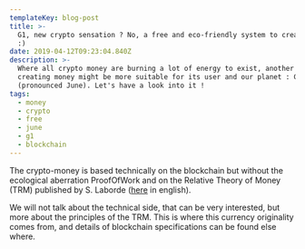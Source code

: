 ```yaml
---
templateKey: blog-post
title: >-
  G1, new crypto sensation ? No, a free and eco-friendly system to create money
  :)
date: 2019-04-12T09:23:04.840Z
description: >-
  Where all crypto money are burning a lot of energy to exist, another way of
  creating money might be more suitable for its user and our planet : G1
  (pronounced June). Let's have a look into it !
tags:
  - money
  - crypto
  - free
  - june
  - g1
  - blockchain
---
```

The crypto-money is based technically on the blockchain but without the ecological aberration ProofOfWork and on the Relative Theory of Money (TRM) published by S. Laborde ([here](https://en.trm.creationmonetaire.info/) in english).

We will not talk about the technical side, that can be very interested, but more about the principles of the TRM. This is where this currency originality comes from, and details of blockchain specifications can be found else where.
